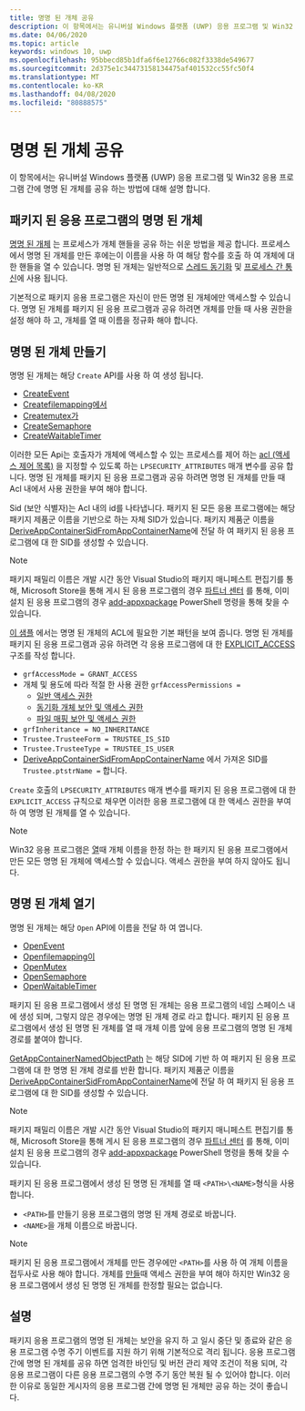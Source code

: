 ```yaml
---
title: 명명 된 개체 공유
description: 이 항목에서는 유니버설 Windows 플랫폼 (UWP) 응용 프로그램 및 Win32 응용 프로그램 간에 명명 된 개체를 공유 하는 방법에 대해 설명 합니다.
ms.date: 04/06/2020
ms.topic: article
keywords: windows 10, uwp
ms.openlocfilehash: 95bbecd85b1dfa6f6e12766c082f3338de549677
ms.sourcegitcommit: 2d375e1c34473158134475af401532cc55fc50f4
ms.translationtype: MT
ms.contentlocale: ko-KR
ms.lasthandoff: 04/08/2020
ms.locfileid: "80888575"
---
```

# <a name="sharing-named-objects"></a>명명 된 개체 공유

이 항목에서는 유니버설 Windows 플랫폼 (UWP) 응용 프로그램 및 Win32 응용 프로그램 간에 명명 된 개체를 공유 하는 방법에 대해 설명 합니다.

## <a name="named-objects-in-packaged-applications"></a>패키지 된 응용 프로그램의 명명 된 개체

[명명 된 개체](/windows/win32/sync/object-names) 는 프로세스가 개체 핸들을 공유 하는 쉬운 방법을 제공 합니다. 프로세스에서 명명 된 개체를 만든 후에는이 이름을 사용 하 여 해당 함수를 호출 하 여 개체에 대 한 핸들을 열 수 있습니다. 명명 된 개체는 일반적으로 [스레드 동기화](/windows/win32/sync/interprocess-synchronization) 및 [프로세스 간 통신](/windows/uwp/communication/interprocess-communication)에 사용 됩니다.

기본적으로 패키지 응용 프로그램은 자신이 만든 명명 된 개체에만 액세스할 수 있습니다. 명명 된 개체를 패키지 된 응용 프로그램과 공유 하려면 개체를 만들 때 사용 권한을 설정 해야 하 고, 개체를 열 때 이름을 정규화 해야 합니다.

## <a name="creating-named-objects"></a>명명 된 개체 만들기

명명 된 개체는 해당 `Create` API를 사용 하 여 생성 됩니다.

* [CreateEvent](/windows/win32/api/synchapi/nf-synchapi-createeventexw)
* [Createfilemapping에서](/windows/win32/api/memoryapi/nf-memoryapi-createfilemappingw)
* [Createmutex가](/windows/win32/api/synchapi/nf-synchapi-createmutexexw)
* [CreateSemaphore](/windows/win32/api/synchapi/nf-synchapi-createsemaphoreexw)
* [CreateWaitableTimer](/windows/win32/api/synchapi/nf-synchapi-createwaitabletimerexw)

이러한 모든 Api는 호출자가 개체에 액세스할 수 있는 프로세스를 제어 하는 [acl (액세스 제어 목록)](/previous-versions/windows/desktop/legacy/aa379560(v=vs.85)) 을 지정할 수 있도록 하는 `LPSECURITY_ATTRIBUTES` 매개 변수를 공유 합니다. 명명 된 개체를 패키지 된 응용 프로그램과 공유 하려면 명명 된 개체를 만들 때 Acl 내에서 사용 권한을 부여 해야 합니다.

Sid (보안 식별자)는 Acl 내의 id를 나타냅니다. 패키지 된 모든 응용 프로그램에는 해당 패키지 제품군 이름을 기반으로 하는 자체 SID가 있습니다. 패키지 제품군 이름을 [DeriveAppContainerSidFromAppContainerName](/windows/win32/api/userenv/nf-userenv-deriveappcontainersidfromappcontainername)에 전달 하 여 패키지 된 응용 프로그램에 대 한 SID를 생성할 수 있습니다.

> [!NOTE]
> 패키지 패밀리 이름은 개발 시간 동안 Visual Studio의 패키지 매니페스트 편집기를 통해, Microsoft Store을 통해 게시 된 응용 프로그램의 경우 [파트너 센터](/windows/uwp/publish/view-app-identity-details) 를 통해, 이미 설치 된 응용 프로그램의 경우 [add-appxpackage](/powershell/module/appx/get-appxpackage?view=win10-ps) PowerShell 명령을 통해 찾을 수 있습니다.

[이 샘플](/windows/win32/api/securityappcontainer/nf-securityappcontainer-getappcontainernamedobjectpath#examples) 에서는 명명 된 개체의 ACL에 필요한 기본 패턴을 보여 줍니다. 명명 된 개체를 패키지 된 응용 프로그램과 공유 하려면 각 응용 프로그램에 대 한 [EXPLICIT_ACCESS](/windows/win32/api/accctrl/ns-accctrl-explicit_access_w) 구조를 작성 합니다.

* `grfAccessMode = GRANT_ACCESS`
* 개체 및 용도에 따라 적절 한 사용 권한 `grfAccessPermissions =`
    * [일반 액세스 권한](/windows/win32/secauthz/generic-access-rights)
    * [동기화 개체 보안 및 액세스 권한](/windows/win32/sync/synchronization-object-security-and-access-rights)
    * [파일 매핑 보안 및 액세스 권한](/windows/win32/memory/file-mapping-security-and-access-rights)
* `grfInheritance = NO_INHERITANCE`
* `Trustee.TrusteeForm = TRUSTEE_IS_SID`
* `Trustee.TrusteeType = TRUSTEE_IS_USER`
* [DeriveAppContainerSidFromAppContainerName](/windows/win32/api/userenv/nf-userenv-deriveappcontainersidfromappcontainername) 에서 가져온 SID를 `Trustee.ptstrName =` 합니다.

`Create` 호출의 `LPSECURITY_ATTRIBUTES` 매개 변수를 패키지 된 응용 프로그램에 대 한 `EXPLICIT_ACCESS` 규칙으로 채우면 이러한 응용 프로그램에 대 한 액세스 권한을 부여 하 여 명명 된 개체를 열 수 있습니다.

> [!NOTE]
> Win32 응용 프로그램은 [열](#opening-named-objects)때 개체 이름을 한정 하는 한 패키지 된 응용 프로그램에서 만든 모든 명명 된 개체에 액세스할 수 있습니다. 액세스 권한을 부여 하지 않아도 됩니다.

## <a name="opening-named-objects"></a>명명 된 개체 열기

명명 된 개체는 해당 `Open` API에 이름을 전달 하 여 엽니다.

* [OpenEvent](/windows/win32/api/synchapi/nf-synchapi-openeventw)
* [Openfilemapping이](/windows/win32/api/memoryapi/nf-memoryapi-openfilemappingw)
* [OpenMutex](/windows/win32/api/synchapi/nf-synchapi-openmutexw)
* [OpenSemaphore](/windows/win32/api/synchapi/nf-synchapi-opensemaphorew)
* [OpenWaitableTimer](/windows/win32/api/synchapi/nf-synchapi-openwaitabletimerw)

패키지 된 응용 프로그램에서 생성 된 명명 된 개체는 응용 프로그램의 네임 스페이스 내에 생성 되며, 그렇지 않은 경우에는 명명 된 개체 경로 라고 합니다. 패키지 된 응용 프로그램에서 생성 된 명명 된 개체를 열 때 개체 이름 앞에 응용 프로그램의 명명 된 개체 경로를 붙여야 합니다.

[GetAppContainerNamedObjectPath](/windows/win32/api/securityappcontainer/nf-securityappcontainer-getappcontainernamedobjectpath) 는 해당 SID에 기반 하 여 패키지 된 응용 프로그램에 대 한 명명 된 개체 경로를 반환 합니다. 패키지 제품군 이름을 [DeriveAppContainerSidFromAppContainerName](/windows/win32/api/userenv/nf-userenv-deriveappcontainersidfromappcontainername)에 전달 하 여 패키지 된 응용 프로그램에 대 한 SID를 생성할 수 있습니다.

> [!NOTE]
> 패키지 패밀리 이름은 개발 시간 동안 Visual Studio의 패키지 매니페스트 편집기를 통해, Microsoft Store을 통해 게시 된 응용 프로그램의 경우 [파트너 센터](/windows/uwp/publish/view-app-identity-details) 를 통해, 이미 설치 된 응용 프로그램의 경우 [add-appxpackage](/powershell/module/appx/get-appxpackage?view=win10-ps) PowerShell 명령을 통해 찾을 수 있습니다.

패키지 된 응용 프로그램에서 생성 된 명명 된 개체를 열 때 `<PATH>\<NAME>`형식을 사용 합니다.

* `<PATH>`를 만들기 응용 프로그램의 명명 된 개체 경로로 바꿉니다.
* `<NAME>`을 개체 이름으로 바꿉니다.

> [!NOTE]
> 패키지 된 응용 프로그램에서 개체를 만든 경우에만 `<PATH>`를 사용 하 여 개체 이름을 접두사로 사용 해야 합니다. 개체를 [만들](#creating-named-objects)때 액세스 권한을 부여 해야 하지만 Win32 응용 프로그램에서 생성 된 명명 된 개체를 한정할 필요는 없습니다.

## <a name="remarks"></a>설명

패키지 응용 프로그램의 명명 된 개체는 보안을 유지 하 고 일시 중단 및 종료와 같은 응용 프로그램 수명 주기 이벤트를 지원 하기 위해 기본적으로 격리 됩니다. 응용 프로그램 간에 명명 된 개체를 공유 하면 엄격한 바인딩 및 버전 관리 제약 조건이 적용 되며, 각 응용 프로그램이 다른 응용 프로그램의 수명 주기 동안 복원 될 수 있어야 합니다. 이러한 이유로 동일한 게시자의 응용 프로그램 간에 명명 된 개체만 공유 하는 것이 좋습니다.
